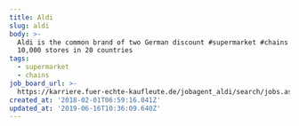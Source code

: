 ```yaml
---
title: Aldi
slug: aldi
body: >-
  Aldi is the common brand of two German discount #supermarket #chains with over
  10,000 stores in 20 countries
tags:
  - supermarket
  - chains
job_board_url: >-
  https://karriere.fuer-echte-kaufleute.de/jobagent_aldi/search/jobs.aspx?Einstiegsbereich=-1&Plz=-1&goResult=1
created_at: '2018-02-01T06:59:16.041Z'
updated_at: '2019-06-16T10:36:09.640Z'
---
```


